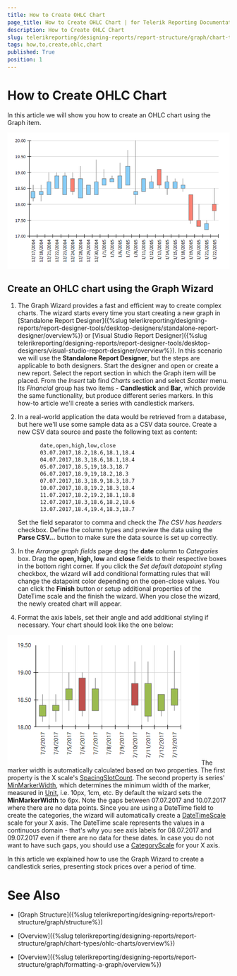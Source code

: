 ```yaml
---
title: How to Create OHLC Chart
page_title: How to Create OHLC Chart | for Telerik Reporting Documentation
description: How to Create OHLC Chart
slug: telerikreporting/designing-reports/report-structure/graph/chart-types/ohlc-charts/how-to-create-ohlc-chart
tags: how,to,create,ohlc,chart
published: True
position: 1
---
```


# How to Create OHLC Chart



In this article we will show you how to create an OHLC chart using the Graph item.         

  ![ohlc](images/Graph/OhlcChart.png)

## Create an OHLC chart using the Graph Wizard

1. The Graph Wizard provides a fast and efficient way to create complex charts. The wizard starts every time you start creating a new graph in               [Standalone Report Designer]({%slug telerikreporting/designing-reports/report-designer-tools/desktop-designers/standalone-report-designer/overview%}) or               [Visual Studio Report Designer]({%slug telerikreporting/designing-reports/report-designer-tools/desktop-designers/visual-studio-report-designer/overview%}). In this scenario we will use the __Standalone Report Designer__, but the steps are applicable to both designers.                 Start the designer and open or create a new report. Select the report section in which the Graph item will be placed.               From the *Insert* tab find *Charts* section and select *Scatter* menu.               Its *Financial* group has two items - __Candlestick__ and __Bar__, which provide               the same functionality, but produce different series markers. In this how-to article we'll create a series with candlestick markers.             

1. In a real-world application the data would be retrieved from a database, but here we'll use some sample data as a CSV data source.               Create a new CSV data source and paste the following text as content:             

    
              date,open,high,low,close
              03.07.2017,18.2,18.6,18.1,18.4
              04.07.2017,18.3,18.6,18.1,18.4
              05.07.2017,18.5,19,18.3,18.7
              06.07.2017,18.9,19,18.2,18.3
              07.07.2017,18.3,18.9,18.3,18.7
              10.07.2017,18.8,19.2,18.3,18.4
              11.07.2017,18.2,19.2,18.1,18.8
              12.07.2017,18.3,18.6,18.2,18.6
              13.07.2017,18.4,19.4,18.3,18.7
            

    Set the field separator to comma and check the *The CSV has headers* checkbox.               Define the column types and preview the data using the __Parse CSV...__ button to make sure the data source is set up correctly.             

1. In the *Arrange graph fields* page drag the __date__ column to *Categories* box.               Drag the __open, high, low__ and __close__ fields to their respective boxes in the bottom right corner.                 If you click the *Set default datapoint styling* checkbox, the wizard will add conditional formatting rules that will change the datapoint color depending on the open-close values.                 You can click the __Finish__ button or setup additional properties of the DateTime scale and the finish the wizard.               When you close the wizard, the newly created chart will appear.             

1. Format the axis labels, set their angle and add additional styling if necessary. Your chart should look like the one below:               

  ![graph-howto-create-ohlc-chart](images/Graph/graph-howto-create-ohlc-chart.png)    The marker width is automatically calculated based on two properties. The first property is the X scale's                [SpacingSlotCount](/reporting/api/Telerik.Reporting.Scale#Telerik_Reporting_Scale_SpacingSlotCount).               The second property is series'  [MinMarkerWidth](/reporting/api/Telerik.Reporting.OhlcSeries#Telerik_Reporting_OhlcSeries_MinMarkerWidth), which determines the minimum width of the marker, measured in                [Unit](/reporting/api/Telerik.Reporting.Drawing.Unit), i.e. 10px, 1cm, etc.               By default the wizard sets the __MinMarkerWidth__ to 6px.                 Note the gaps between 07.07.2017 and 10.07.2017 where there are no data points. Since you are using a DateTime field to create the categories, the wizard               will automatically create a  [DateTimeScale](/reporting/api/Telerik.Reporting.DateTimeScale)  scale for your X axis. The DateTime scale represents the values in a continuous domain -               that's why you see axis labels for 08.07.2017 and 09.07.2017 even if there are no data for these dates.               In case you do not want to have such gaps, you should use a  [CategoryScale](/reporting/api/Telerik.Reporting.CategoryScale)  for your X axis.             

In this article we explained how to use the Graph Wizard to create a candlestick series, presenting stock prices over a period of time.           


# See Also


 

* [Graph Structure]({%slug telerikreporting/designing-reports/report-structure/graph/structure%})

 

* [Overview]({%slug telerikreporting/designing-reports/report-structure/graph/chart-types/ohlc-charts/overview%})

 

* [Overview]({%slug telerikreporting/designing-reports/report-structure/graph/formatting-a-graph/overview%})

